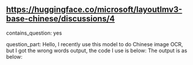 ## https://huggingface.co/microsoft/layoutlmv3-base-chinese/discussions/4

contains_question: yes

question_part: Hello, I recently use this model to do Chinese image OCR, but I got the wrong words output, the code I use is below:
The output is as below: